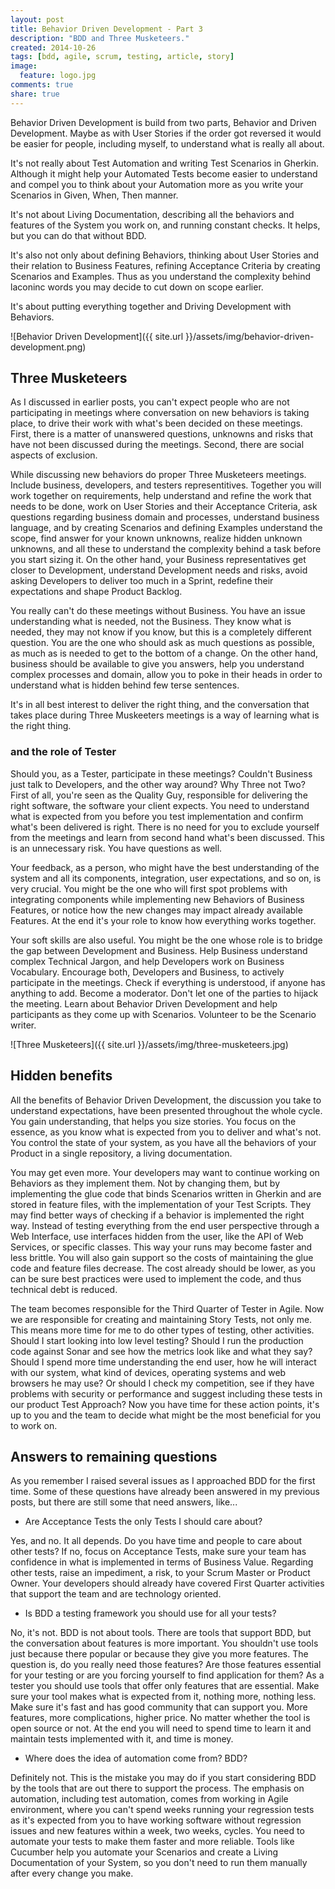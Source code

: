 ```yaml
---
layout: post
title: Behavior Driven Development - Part 3
description: "BDD and Three Musketeers."
created: 2014-10-26
tags: [bdd, agile, scrum, testing, article, story]
image:
  feature: logo.jpg
comments: true
share: true
---
```


Behavior Driven Development is build from two parts, Behavior and Driven Development. Maybe as with User Stories if the order got reversed it would be easier for people, including myself, to understand what is really all about.

It's not really about Test Automation and writing Test Scenarios in Gherkin. Although it might help your Automated Tests become easier to understand and compel you to think about your Automation more as you write your Scenarios in Given, When, Then manner.

It's not about Living Documentation, describing all the behaviors and features of the System you work on, and running constant checks. It helps, but you can do that without BDD.

It's also not only about defining Behaviors, thinking about User Stories and their relation to Business Features, refining Acceptance Criteria by creating Scenarios and Examples. Thus as you understand the complexity behind laconinc words you may decide to cut down on scope earlier.

It's about putting everything together and Driving Development with Behaviors.

![Behavior Driven Development]({{ site.url }}/assets/img/behavior-driven-development.png)

## Three Musketeers

As I discussed in earlier posts, you can't expect people who are not participating in meetings where conversation on new behaviors is taking place, to drive their work with what's been decided on these meetings. First, there is a matter of unanswered questions, unknowns and risks that have not been discussed during the meetings. Second, there are social aspects of exclusion.

While discussing new behaviors do proper Three Musketeers meetings. Include business, developers, and testers representitives. Together you will work together on requirements, help understand and refine the work that needs to be done, work on User Stories and their Acceptance Criteria, ask questions regarding business domain and processes, understand business language, and by creating Scenarios and defining Examples understand the scope, find answer for your known unknowns, realize hidden unknown unknowns, and all these to understand the complexity behind a task before you start sizing it. On the other hand, your Business representatives get closer to Development, understand Development needs and risks, avoid asking Developers to deliver too much in a Sprint, redefine their expectations and shape Product Backlog.

You really can't do these meetings without Business. You have an issue understanding what is needed, not the Business. They know what is needed, they may not know if you know, but this is a completely different question. You are the one who should ask as much questions as possible, as much as is needed to get to the bottom of a change. On the other hand, business should be available to give you answers, help you understand complex processes and domain, allow you to poke in their heads in order to understand what is hidden behind few terse sentences.

It's in all best interest to deliver the right thing, and the conversation that takes place during Three Muskeeters meetings is a way of learning what is the right thing.

### and the role of Tester

Should you, as a Tester, participate in these meetings? Couldn't Business just talk to Developers, and the other way around? Why Three not Two? First of all, you're seen as the Quality Guy, responsible for delivering the right software, the software your client expects. You need to understand what is expected from you before you test implementation and confirm what's been delivered is right. There is no need for you to exclude yourself from the meetings and learn from second hand what's been discussed. This is an unnecessary risk. You have questions as well.

Your feedback, as a person, who might have the best understanding of the system and all its components, integration, user expectations, and so on, is very crucial. You might be the one who will first spot problems with integrating components while implementing new Behaviors of Business Features, or notice how the new changes may impact already available Features. At the end it's your role to know how everything works together.

Your soft skills are also useful. You might be the one whose role is to bridge the gap between Development and Business. Help Business understand complex Technical Jargon, and help Developers work on Business Vocabulary. Encourage both, Developers and Business, to actively participate in the meetings. Check if everything is understood, if anyone has anything to add. Become a moderator. Don't let one of the parties to hijack the meeting. Learn about Behavior Driven Development and help participants as they come up with Scenarios. Volunteer to be the Scenario writer.

![Three Musketeers]({{ site.url }}/assets/img/three-musketeers.jpg)

## Hidden benefits

All the benefits of Behavior Driven Development, the discussion you take to understand expectations, have been presented throughout the whole cycle. You gain understanding, that helps you size stories. You focus on the essence, as you know what is expected from you to deliver and what's not. You control the state of your system, as you have all the behaviors of your Product in a single repository, a living documentation.

You may get even more. Your developers may want to continue working on Behaviors as they implement them. Not by changing them, but by implementing the glue code that binds Scenarios written in Gherkin and are stored in feature files, with the implementation of your Test Scripts. They may find better ways of checking if a behavior is implemented the right way. Instead of testing everything from the end user perspective through a Web Interface, use interfaces hidden from the user, like the API of Web Services, or specific classes. This way your runs may become faster and less brittle. You will also gain support so the costs of maintaining the glue code and feature files decrease. The cost already should be lower, as you can be sure best practices were used to implement the code, and thus technical debt is reduced.

The team becomes responsible for the Third Quarter of Tester in Agile. Now we are responsible for creating and maintaining Story Tests, not only me. This means more time for me to do other types of testing, other activities. Should I start looking into low level testing? Should I run the production code against Sonar and see how the metrics look like and what they say? Should I spend more time understanding the end user, how he will interact with our system, what kind of devices, operating systems and web browsers he may use? Or should I check my competition, see if they have problems with security or performance and suggest including these tests in our product Test Approach? Now you have time for these action points, it's up to you and the team to decide what might be the most beneficial for you to work on.

## Answers to remaining questions

As you remember I raised several issues as I approached BDD for the first time. Some of these questions have already been answered in my previous posts, but there are still some that need answers, like...

- Are Acceptance Tests the only Tests I should care about?

Yes, and no. It all depends. Do you have time and people to care about other tests? If no, focus on Acceptance Tests, make sure your team has confidence in what is implemented in terms of Business Value. Regarding other tests, raise an impediment, a risk, to your Scrum Master or Product Owner. Your developers should already have covered First Quarter activities that support the team and are technology oriented.

- Is BDD a testing framework you should use for all your tests?

No, it's not. BDD is not about tools. There are tools that support BDD, but the conversation about features is more important. You shouldn't use tools just because there popular or because they give you more features. The question is, do you really need those features? Are those features essential for your testing or are you forcing yourself to find application for them? As a tester you should use tools that offer only features that are essential. Make sure your tool makes what is expected from it, nothing more, nothing less. Make sure it's fast and has good community that can support you. More features, more complications, higher price. No matter whether the tool is open source or not. At the end you will need to spend time to learn it and maintain tests implemented with it, and time is money.

- Where does the idea of automation come from? BDD?

Definitely not. This is the mistake you may do if you start considering BDD by the tools that are out there to support the process. The emphasis on automation, including test automation, comes from working in Agile environment, where you can't spend weeks running your regression tests as it's expected from you to have working software without regression issues and new features within a week, two weeks, cycles. You need to automate your tests to make them faster and more reliable. Tools like Cucumber help you automate your Scenarios and create a Living Documentation of your System, so you don't need to run them manually after every change you make.
